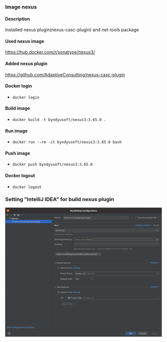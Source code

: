 ### Image nexus

#### Description
Installed nexus plugin(nexus-casc-plugin) and net-tools package

#### Used nexus image
https://hub.docker.com/r/sonatype/nexus3/

#### Added nexus plugin
https://github.com/AdaptiveConsulting/nexus-casc-plugin

#### Docker login
- `docker login`

#### Build image
- `docker build -t byndyusoft/nexus3:3.65.0 .`

#### Run image
- `docker run --rm -it byndyusoft/nexus3:3.65.0 bash`

#### Push image
- `docker push byndyusoft/nexus3:3.65.0`

#### Docker logout
- `docker logout`

### Setting "IntelliJ IDEA" for build nexus plugin
![](docs/setting_build.png)